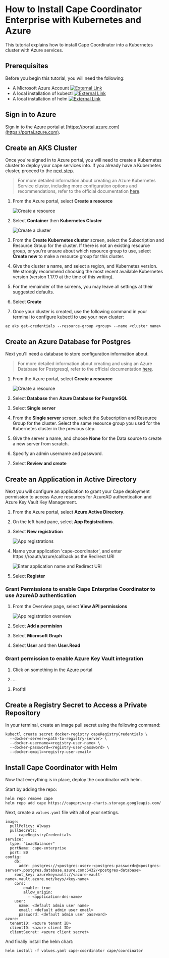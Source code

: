 # How to Install Cape Coordinator Enterprise with Kubernetes and Azure

This tutorial explains how to install Cape Coordinator into a Kubernetes cluster with Azure services.

## Prerequisites

Before you begin this tutorial, you will need the following:

- A Microsoft Azure Account [![External Link](/assets/images/extlink.svg)](https://azure.microsoft.com/en-us/resources/videos/sign-up-for-microsoft-azure/)
- A local installation of kubectl [![External Link](/assets/images/extlink.svg)](https://kubernetes.io/docs/tasks/tools/install-kubectl/)
- A local installation of helm [![External Link](/assets/images/extlink.svg)](https://helm.sh/docs/intro/install/)

## Sign in to Azure

Sign in to the Azure portal at [https://portal.azure.com](https://portal.azure.com).

## Create an AKS Cluster

Once you're signed in to Azure portal, you will need to create a Kubernetes cluster to deploy your cape services into. If you already have a Kubernetes cluster, proceed to the [next step](#create-an-azure-database-for-postgres).

> For more detailed information about creating an Azure Kubernetes Service cluster, including more configuration options and recommendations,  refer to the official documentation [here](https://docs.microsoft.com/en-us/azure/aks/).

1. From the Azure portal, select __Create a resource__

    ![Create a resource](/assets/images/azure/create_resource.png)

2. Select __Container__ then __Kubernetes Cluster__

    ![Create a cluster](/assets/images/azure/create_cluster.png)

3. From the __Create Kubernetes cluster__ screen, select the Subscription and Resource Group for the cluster. If there is not an existing resource group, or you're unsure about which resource group to use, select __Create new__ to make a resource group for this cluster.

4. Give the cluster a name, and select a region, and Kubernetes version. We strongly recommend choosing the most recent available Kubernetes version (version 1.17.9 at the time of this writing).

5. For the remainder of the screens, you may leave all settings at their suggested defaults.

6. Select __Create__

7. Once your cluster is created, use the following command in your terminal to configure kubectl to use your new cluster:

```
az aks get-credentials --resource-group <group> --name <cluster name>
```

## Create an Azure Database for Postgres

Next you'll need a database to store configuration information about.

> For more detailed information about creating and using an Azure Database for Postgresql, refer to the official documentation [here](https://docs.microsoft.com/en-us/azure/postgresql/).

1. From the Azure portal, select __Create a resource__

    ![Create a resource](/assets/images/azure/create_resource.png)

2. Select __Database__ then __Azure Database for PostgreSQL__

3. Select __Single server__

4. From the __Single server__ screen, select the Subscription and Resource Group for the cluster. Select the same resource group you used for the Kubernetes cluster in the previous step.

4. Give the server a name, and choose __None__ for the Data source to create a new server from scratch.

5. Specify an admin username and password.

6. Select __Review and create__

## Create an Application in Active Directory

Next you will configure an application to grant your Cape deployment permission to access Azure resources for AzureAD authentication and Azure Key Vault Key Management.

1. From the Azure portal, select __Azure Active Directory__.

2. On the left hand pane, select __App Registrations__.

3. Select __New registration__

    ![App registrations](/assets/images/azure/app_registrations.png)

4. Name your application 'cape-coordinator', and enter https://<your cape URL>/oauth/azure/callback as the Redirect URI

    ![Enter application name and Redirect URI](/assets/images/azure/register_an_application.png)

5. Select __Register__

### Grant Permissions to enable Cape Enterprise Coordinator to use AzureAD authentication

1. From the Overview page, select __View API permissions__

    ![App registration overview](/assets/images/azure/app_registration_overview.png)

2. Select __Add a permision__

3. Select __Microsoft Graph__

4. Select __User__ and then __User.Read__

### Grant permission to enable Azure Key Vault integration

1. Click on something in the Azure portal

2. ...

3. Profit!!

## Create a Registry Secret to Access a Private Repository

In your terminal, create an image pull secret using the following command:

```
kubectl create secret docker-registry capeRegistryCredentials \
  --docker-server=<path-to-registry-server> \
  --docker-username=<registry-user-name> \
  --docker-password=<registry-user-password> \
  --docker-email=<registry-user-email>
```

## Install Cape Coordinator with Helm

Now that everything is in place, deploy the coordinator with helm.

Start by adding the repo:
```
helm repo remove cape
helm repo add cape https://capeprivacy-charts.storage.googleapis.com/
```

Next, create a `values.yaml` file with all of your settings.

```
image:
  pullPolicy: Always
  pullSecrets:
    - capeRegistryCredentials
service:
  type: "LoadBalancer"
  portName: cape-enterprise
  port: 80
config:
    db:
      addr: postgres://<postgres-user>:<postgres-password>@<postgres-server>.postgres.database.azure.com:5432/<postgres-database>
    root_key: azurekeyvault://<azure-vault-name>.vault.azure.net/keys/<key-name>
    cors:
        enable: true
        allow_origin:
          - <application-dns-name>
    user:
      name: <default admin user name>
      email: <default admin user email>
      password: <default admin user password>
azure:
  tenantID: <azure tenant ID>
  clientID: <azure client ID>
  clientSecret: <azure client secret>
```

And finally install the helm chart:

```
helm install -f values.yaml cape-coordinator cape/coordinator
```

